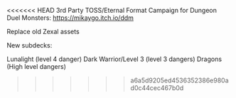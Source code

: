 <<<<<<< HEAD
3rd Party TOSS/Eternal Format Campaign for Dungeon Duel Monsters:
https://mikaygo.itch.io/ddm

Replace old Zexal assets

New subdecks:

Lunalight (level 4 danger)
Dark Warrior/Level 3 (level 3 dangers)
Dragons (High level dangers)
>>>>>>> a6a5d9205ed4536352386e980ad0c44cec467b0d
